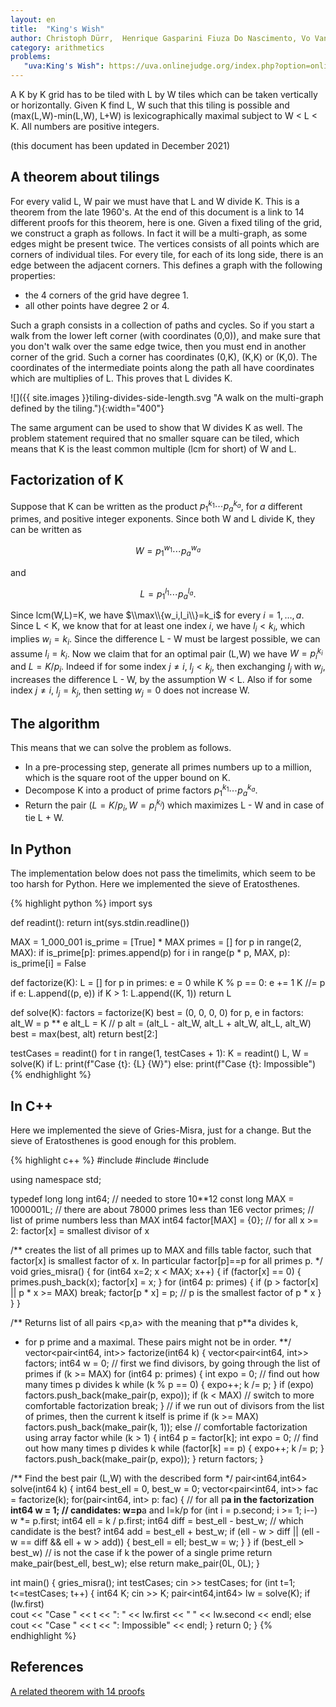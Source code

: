 ```yaml
---
layout: en
title:  "King's Wish"
author: Christoph Dürr,  Henrique Gasparini Fiuza Do Nascimento, Vo Van Huy, Erdi Çan
category: arithmetics
problems:
   "uva:King's Wish": https://uva.onlinejudge.org/index.php?option=onlinejudge&page=show_problem&problem=2873
---
```


A K by K grid has to be tiled with L by W tiles which can be taken vertically or horizontally.  Given K find L, W such that this tiling is possible and (max(L,W)-min(L,W), L+W) is lexicographically maximal subject to W < L < K.  All numbers are positive integers.

(this document has been updated in December 2021)

## A theorem about tilings

For every valid L, W pair we must have that L and W divide K.  This is a theorem from the late 1960's. At the end of this document is a link to 14 different proofs for this theorem, here is one.  Given a fixed tiling of the grid, we construct a graph as follows. In fact it will be a multi-graph, as some edges might be present twice. The vertices consists of all points which are corners of individual tiles. For every tile, for each of its long side, there is an edge between the adjacent corners.  This defines a graph with the following properties:

- the 4 corners of the grid have degree 1.
- all other points have degree 2 or 4.

Such a graph consists in a collection of paths and cycles. So if you start a walk from the lower left corner (with coordinates (0,0)), and make sure that you don't walk over the same edge twice, then you must end in another corner of the grid. Such a corner has coordinates (0,K), (K,K) or (K,0).  The coordinates of the intermediate points along the path all have coordinates which are multiplies of L. This proves that L divides K.  

![]({{ site.images }}tiling-divides-side-length.svg "A walk on the multi-graph defined by the tiling."){:width="400"}

The same argument can be used to show that W divides K as well.  The problem statement required that no smaller square can be tiled, which means that K is the least common multiple (lcm for short) of W and L.

## Factorization of K

Suppose that K can be written as the product $p_1^{k_1}\cdots p_a^{k_a}$, for $a$ different primes, and positive integer exponents. Since both W and L divide K, they can be written as

$$ W = p_1^{w_1}\cdots p_a^{w_a} $$

and 

$$ L = p_1^{l_1}\cdots p_a^{l_a}. $$

Since lcm(W,L)=K, we have $\\max\\{w_i,l_i\\}=k_i$ for every $i=1,\ldots,a$.
Since L < K, we know that for at least one index $i$, we have $l_i < k_i$, which implies $w_i = k_i$. Since the difference L - W must be largest possible, we can assume $l_i = k_i$.  Now we claim that for an optimal pair (L,W) we have $W = p_i^{k_i}$ and $L=K/p_i$.  Indeed if for some index $j\neq i$, $l_j < k_j$, then exchanging $l_j$ with $w_j$, increases the difference L - W, by the assumption W < L.  Also  if for some index $j\neq i$, 
$l_j=k_j$, then setting $w_j=0$ does not increase W.  


## The algorithm

This means that we can solve the problem as follows.

- In a pre-processing step, generate all primes numbers up to a million, which is the square root of the upper bound on K.
- Decompose K into a product of prime factors $p_1^{k_1}\cdots p_a^{k_a}$.
- Return the pair $(L=K/p_i, W=p_i^{k_i})$ which maximizes L - W and in case of tie L + W.

## In Python

The implementation below does not pass the timelimits, which seem to be too harsh for Python. Here we implemented the sieve of Eratosthenes.

{% highlight python %}
import sys

def readint(): return int(sys.stdin.readline())

MAX = 1_000_001
is_prime = [True] * MAX 
primes = []
for p in range(2, MAX):
    if is_prime[p]:
        primes.append(p)
        for i in range(p * p, MAX, p):
            is_prime[i] = False 

def factorize(K):
    L = []
    for p in primes:
        e = 0
        while K % p == 0: 
            e += 1
            K //= p
        if e:
            L.append((p, e))
    if K > 1:
        L.append((K, 1))
    return L

def solve(K):
    factors = factorize(K)
    best = (0, 0, 0, 0)
    for p, e in factors:
        alt_W = p ** e 
        alt_L = K // p 
        alt = (alt_L - alt_W, alt_L + alt_W, alt_L, alt_W)
        best = max(best, alt)
    return best[2:]

testCases = readint()
for t in range(1, testCases + 1):
    K = readint()
    L, W = solve(K)
    if L:
        print(f"Case {t}: {L} {W}")
    else:
        print(f"Case {t}: Impossible")
{% endhighlight %}

## In C++

Here we implemented the sieve of Gries-Misra, just for a change.  But the sieve of Eratosthenes is good enough for this problem.

{% highlight c++ %}
#include <iostream>
#include <vector>
#include <algorithm>

using namespace std;

typedef long long int64;                  // needed to store 10**12
const long MAX = 1000001L;                // there are about 78000 primes less than 1E6
vector<int64> primes;                     // list of prime numbers less than MAX
int64 factor[MAX] = {0};                  // for all x >= 2: factor[x] = smallest divisor of x

/** creates the list of all primes up to MAX
and fills table factor, such that factor[x] is smallest factor of x.
In particular factor[p]==p for all primes p.
*/
void gries_misra() {
    for (int64 x=2; x < MAX; x++) {
        if (factor[x] == 0) {
            primes.push_back(x);
            factor[x] = x;
        }
        for (int64 p: primes) {
            if (p > factor[x] || p * x >= MAX)
                break;
            factor[p * x] = p;  // p is the smallest factor of p * x
        }
    }
}

/** Returns list of all pairs <p,a> with the meaning that p**a divides k,
 * for p prime and a maximal.  These pairs might not be in order.
 **/
vector<pair<int64, int>> factorize(int64 k) {
    vector<pair<int64, int>> factors;
    int64 w = 0;
    // first we find divisors, by going through the list of primes
    if (k >= MAX)
        for (int64 p: primes) {
            int expo = 0;           // find out how many times p divides k
            while (k % p == 0) {
                expo++;
                k /= p;
            }
            if (expo)
                factors.push_back(make_pair(p, expo));
            if (k < MAX)            // switch to more comfortable factorization
                break;
        }
    // if we run out of divisors from the list of primes, then the current k itself is prime
    if (k >= MAX)
        factors.push_back(make_pair(k, 1));
    else                            // comfortable factorization using array factor
        while (k > 1) {
            int64 p = factor[k];
            int expo = 0;           // find out how many times p divides k
            while (factor[k] == p) {
                expo++;
                k /= p;
            }
            factors.push_back(make_pair(p, expo));
        }
    return factors;
}

/** Find the best pair (L,W) with the described form
 */
pair<int64,int64> solve(int64 k) {
    int64 best_ell = 0, best_w = 0;
    vector<pair<int64, int>> fac = factorize(k);
    for(pair<int64, int> p: fac) {          // for all p**a in the factorization
        int64 w = 1;                        // candidates: w=p**a and l=k/p
        for (int i = p.second; i >= 1; i--)
            w *= p.first;
        int64 ell = k / p.first;
        int64 diff = best_ell - best_w;     // which candidate is the best?
        int64 add = best_ell + best_w;
        if (ell - w > diff || (ell - w == diff && ell + w > add)) {
            best_ell = ell;
            best_w = w;
        }
    }
    if (best_ell > best_w)  // is not the case if k the power of a single prime
        return make_pair(best_ell, best_w);
    else
        return make_pair(0L, 0L);
}


int main() {
  gries_misra();
  int testCases;
  cin >> testCases;
  for (int t=1; t<=testCases; t++) {
    int64 K;
    cin >> K;
    pair<int64,int64> lw = solve(K);
    if (lw.first)  
        cout << "Case " << t << ": " << lw.first << " " << lw.second << endl;
    else
        cout << "Case " << t << ": Impossible" << endl;
  }
  return 0;
}
{% endhighlight %}

## References


[A related theorem with 14 proofs](https://www.maa.org/sites/default/files/pdf/upload_library/22/Ford/Wagon601-617.pdf)

